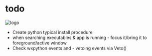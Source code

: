 todo
==========

![logo](https://raw.githubusercontent.com/yafp/apparat_launcher/master/apparat_launcher/gfx/core/128/appIcon.png)

* Create python typical install procedure
* when searching executables & app is running - focus it/bring it to foreground/active window
* Check wxpython events and - vetoing events via Veto()

